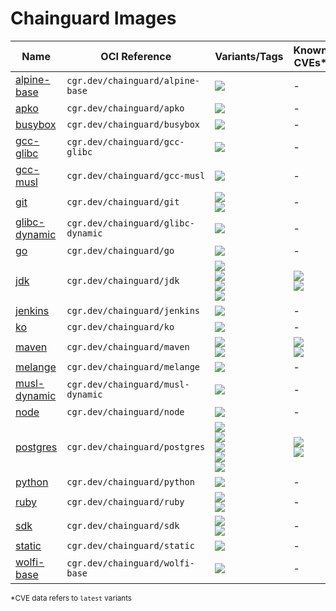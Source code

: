 # Chainguard Images

| Name | OCI Reference | Variants/Tags | Known CVEs* |
| ----- | ----- |  -------- | -------- |
| [alpine-base](./images/alpine-base) | `cgr.dev/chainguard/alpine-base` | [![](https://storage.googleapis.com/chainguard-images-build-outputs/badges/alpine-base.build.status.migration.svg)](images/alpine-base/configs/migration.apko.yaml) | - |
| [apko](./images/apko) | `cgr.dev/chainguard/apko` | [![](https://storage.googleapis.com/chainguard-images-build-outputs/badges/apko.build.status.migration.svg)](images/apko/configs/migration.apko.yaml) | - |
| [busybox](./images/busybox) | `cgr.dev/chainguard/busybox` | [![](https://storage.googleapis.com/chainguard-images-build-outputs/badges/busybox.build.status.migration.svg)](images/busybox/configs/migration.apko.yaml) | - |
| [gcc-glibc](./images/gcc-glibc) | `cgr.dev/chainguard/gcc-glibc` | [![](https://storage.googleapis.com/chainguard-images-build-outputs/badges/gcc-glibc.build.status.migration.svg)](images/gcc-glibc/configs/migration.apko.yaml) | - |
| [gcc-musl](./images/gcc-musl) | `cgr.dev/chainguard/gcc-musl` | [![](https://storage.googleapis.com/chainguard-images-build-outputs/badges/gcc-musl.build.status.migration.svg)](images/gcc-musl/configs/migration.apko.yaml) | - |
| [git](./images/git) | `cgr.dev/chainguard/git` | [![](https://storage.googleapis.com/chainguard-images-build-outputs/badges/git.build.status.migration-nonroot.svg)](images/git/configs/migration-nonroot.apko.yaml)<br/>[![](https://storage.googleapis.com/chainguard-images-build-outputs/badges/git.build.status.migration-root.svg)](images/git/configs/migration-root.apko.yaml) | - |
| [glibc-dynamic](./images/glibc-dynamic) | `cgr.dev/chainguard/glibc-dynamic` | [![](https://storage.googleapis.com/chainguard-images-build-outputs/badges/glibc-dynamic.build.status.migration.svg)](images/glibc-dynamic/configs/migration.apko.yaml) | - |
| [go](./images/go) | `cgr.dev/chainguard/go` | [![](https://storage.googleapis.com/chainguard-images-build-outputs/badges/go.build.status.migration.svg)](images/go/configs/migration.apko.yaml) | - |
| [jdk](./images/jdk) | `cgr.dev/chainguard/jdk` | [![](https://storage.googleapis.com/chainguard-images-build-outputs/badges/jdk.build.status.openjdk-11.svg)](images/jdk/configs/openjdk-11.apko.yaml)<br/>[![](https://storage.googleapis.com/chainguard-images-build-outputs/badges/jdk.build.status.openjdk-17.svg)](images/jdk/configs/openjdk-17.apko.yaml)<br/>[![](https://storage.googleapis.com/chainguard-images-build-outputs/badges/jdk.build.status.openjdk-jre-11.svg)](images/jdk/configs/openjdk-jre-11.apko.yaml)<br/>[![](https://storage.googleapis.com/chainguard-images-build-outputs/badges/jdk.build.status.openjdk-jre-17.svg)](images/jdk/configs/openjdk-jre-17.apko.yaml) | ![](https://storage.googleapis.com/chainguard-images-build-outputs/badges/jdk.scan.grype.latest.svg)<br/>![](https://storage.googleapis.com/chainguard-images-build-outputs/badges/jdk.scan.trivy.latest.svg) |
| [jenkins](./images/jenkins) | `cgr.dev/chainguard/jenkins` | [![](https://storage.googleapis.com/chainguard-images-build-outputs/badges/jenkins.build.status.experimental.svg)](images/jenkins/configs/experimental.apko.yaml) | - |
| [ko](./images/ko) | `cgr.dev/chainguard/ko` | [![](https://storage.googleapis.com/chainguard-images-build-outputs/badges/ko.build.status.migration.svg)](images/ko/configs/migration.apko.yaml) | - |
| [maven](./images/maven) | `cgr.dev/chainguard/maven` | [![](https://storage.googleapis.com/chainguard-images-build-outputs/badges/maven.build.status.openjdk-11.svg)](images/maven/configs/openjdk-11.apko.yaml)<br/>[![](https://storage.googleapis.com/chainguard-images-build-outputs/badges/maven.build.status.openjdk-17.svg)](images/maven/configs/openjdk-17.apko.yaml) | ![](https://storage.googleapis.com/chainguard-images-build-outputs/badges/maven.scan.grype.latest.svg)<br/>![](https://storage.googleapis.com/chainguard-images-build-outputs/badges/maven.scan.trivy.latest.svg) |
| [melange](./images/melange) | `cgr.dev/chainguard/melange` | [![](https://storage.googleapis.com/chainguard-images-build-outputs/badges/melange.build.status.migration.svg)](images/melange/configs/migration.apko.yaml) | - |
| [musl-dynamic](./images/musl-dynamic) | `cgr.dev/chainguard/musl-dynamic` | [![](https://storage.googleapis.com/chainguard-images-build-outputs/badges/musl-dynamic.build.status.migration.svg)](images/musl-dynamic/configs/migration.apko.yaml) | - |
| [node](./images/node) | `cgr.dev/chainguard/node` | [![](https://storage.googleapis.com/chainguard-images-build-outputs/badges/node.build.status.migration.svg)](images/node/configs/migration.apko.yaml) | - |
| [postgres](./images/postgres) | `cgr.dev/chainguard/postgres` | [![](https://storage.googleapis.com/chainguard-images-build-outputs/badges/postgres.build.status.11.svg)](images/postgres/configs/11.apko.yaml)<br/>[![](https://storage.googleapis.com/chainguard-images-build-outputs/badges/postgres.build.status.12.svg)](images/postgres/configs/12.apko.yaml)<br/>[![](https://storage.googleapis.com/chainguard-images-build-outputs/badges/postgres.build.status.13.svg)](images/postgres/configs/13.apko.yaml)<br/>[![](https://storage.googleapis.com/chainguard-images-build-outputs/badges/postgres.build.status.14.svg)](images/postgres/configs/14.apko.yaml)<br/>[![](https://storage.googleapis.com/chainguard-images-build-outputs/badges/postgres.build.status.15.svg)](images/postgres/configs/15.apko.yaml) | ![](https://storage.googleapis.com/chainguard-images-build-outputs/badges/postgres.scan.grype.latest.svg)<br/>![](https://storage.googleapis.com/chainguard-images-build-outputs/badges/postgres.scan.trivy.latest.svg) |
| [python](./images/python) | `cgr.dev/chainguard/python` | [![](https://storage.googleapis.com/chainguard-images-build-outputs/badges/python.build.status.migration.svg)](images/python/configs/migration.apko.yaml) | - |
| [ruby](./images/ruby) | `cgr.dev/chainguard/ruby` | [![](https://storage.googleapis.com/chainguard-images-build-outputs/badges/ruby.build.status.migration-30.svg)](images/ruby/configs/migration-30.apko.yaml)<br/>[![](https://storage.googleapis.com/chainguard-images-build-outputs/badges/ruby.build.status.migration-31.svg)](images/ruby/configs/migration-31.apko.yaml) | - |
| [sdk](./images/sdk) | `cgr.dev/chainguard/sdk` | [![](https://storage.googleapis.com/chainguard-images-build-outputs/badges/sdk.build.status.dev-alpine.svg)](images/sdk/configs/dev-alpine.apko.yaml)<br/>[![](https://storage.googleapis.com/chainguard-images-build-outputs/badges/sdk.build.status.dev-wolfi.svg)](images/sdk/configs/dev-wolfi.apko.yaml) | - |
| [static](./images/static) | `cgr.dev/chainguard/static` | [![](https://storage.googleapis.com/chainguard-images-build-outputs/badges/static.build.status.migration.svg)](images/static/configs/migration.apko.yaml) | - |
| [wolfi-base](./images/wolfi-base) | `cgr.dev/chainguard/wolfi-base` | [![](https://storage.googleapis.com/chainguard-images-build-outputs/badges/wolfi-base.build.status.migration.svg)](images/wolfi-base/configs/migration.apko.yaml) | - |

<sub>\*CVE data refers to `latest` variants</sub>
